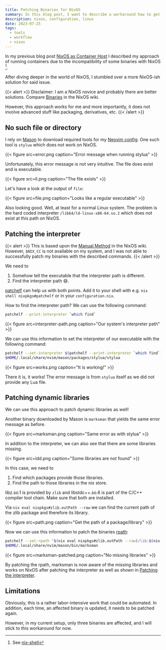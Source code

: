 ```yaml
---
title: Patching Binaries for NixOS
summary: In this blog post, I want to describe a workaround how to get downloaded binaries to work on NixOS.
description: nixos, configuration, linux
date: 2023-07-25
tags:
  - tools
  - workflow
  - nixos
---
```


In my previous blog post [NixOS as Container Host](/blog/nixos-as-host/) I described my approach of running containers due to the incompatibility of some binaries with NixOS [^1].

After diving deeper in the world of NixOS, I stumbled over a more NixOS-ish solution for said issue.

{{< alert >}}
Disclaimer: I am a NixOS novice and probably there are better solutions. Compare [Binaries](https://nixos.wiki/wiki/Packaging/Binaries) in the NixOS wiki.

However, this approach works for me and more importantly, it does not involve advanced stuff like packaging, derivatives, etc.
{{< /alert >}}

## No such file or directory

I rely on [Mason](https://github.com/williamboman/mason.nvim) to download required tools for my [Neovim config](https://github.com/Allaman/nvim). One such tool is `stylua` which does not work on NixOS.

{{< figure src=error.png caption="Error message when running stylua" >}}

Unfortunately, this error message is not very intuitive. The file does exist and is executable.

{{< figure src=ll.png caption="The file exists" >}}

Let's have a look at the output of `file`:

{{< figure src=file.png caption="Looks like a regular executable" >}}

Also looking good. Well, at least for a normal Linux system. The problem is the hard coded interpreter `/lib64/ld-linux-x86-64.so.2` which does not exist at this path on NixOS.

## Patching the interpreter

{{< alert >}}
This is based upon the [Manual Method](https://nixos.wiki/wiki/Packaging/Binaries#Manual_Method) in the NixOS wiki. However, `$NIX_CC` is not available on my system, and I was not able to successfully patch my binaries with the described commands.
{{< /alert >}}

We need to

1. Somehow tell the executable that the interpreter path is different.
1. Find the interpreter path 😄.

[patchelf](https://github.com/NixOS/patchelf) can help us with both points. Add it to your shell with e.g. `nix shell nixpkgs#patchelf` or in your `configuration.nix`.

How to find the interpreter path? We can use the following command:

```sh
patchelf --print-interpreter `which find`
```

{{< figure src=interpreter-path.png caption="Our system's interpreter path" >}}

We can use this information to set the interpreter of our executable with the following command:

```sh
patchelf --set-interpreter $(patchelf --print-interpreter `which find`) \
$HOME/.local/share/nvim/mason/packages/stylua/stylua
```

{{< figure src=works.png caption="It is working!" >}}

There it is, it works! The error message is from `stylua` itself as we did not provide any Lua file.

## Patching dynamic libraries

We can use this approach to patch dynamic libraries as well!

Another binary downloaded by Mason is `marksman` that yields the same error message as before.

{{< figure src=marksman.png caption="Same error as with stylua" >}}

In addition to the interpreter, we can also see that there are some libraries missing.

{{< figure src=ldd.png caption="Some libraries are not found" >}}

In this case, we need to

1. Find which packages provide those libraries.
1. Find the path to those libraries in the nix store.

libz.so.1 is provided by `zlib` and libstdc++.so.6 is part of the C/C++ compiler tool chain. Make sure that both are installed.

Via `nix eval nixpkgs#zlib.outPath --raw` we can find the current path of the zlib package and therefore its library.

{{< figure src=path.png caption="Get the path of a package/library" >}}

Now we can use this information to patch the binaries [rpath](https://en.wikipedia.org/wiki/Rpath):

```sh
patchelf --set-rpath "$(nix eval nixpkgs#zlib.outPath --raw)/lib:$(nix eval nixpkgs#stdenv.cc.cc.lib.outPath --raw)/lib" \
$HOME/.local/share/nvim/mason/bin/marksman
```

{{< figure src=marksman-patched.png caption="No missing libraries" >}}

By patching the rpath, marksman is now aware of the missing libraries and works on NixOS after patching the interpreter as well as shown in [Patching the interpreter](#patching-the-interpreter).

## Limitations

Obviously, this is a rather labor-intensive work that could be automated. In addition, each time, an affected binary is updated, it needs to be patched again.

However, in my current setup, only three binaries are affected, and I will stick to this workaround for now.

[^1]: See [nix-shell](/blog/nixos-as-host/#nix-shell)
